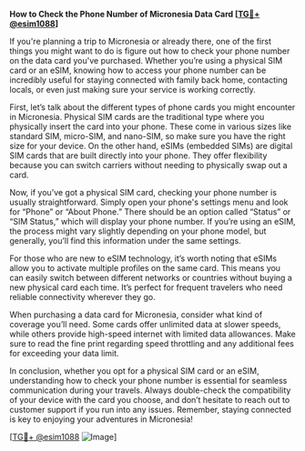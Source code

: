 **How to Check the Phone Number of Micronesia Data Card [[TG💪+ @esim1088](https://t.me/s/esim1088)]**

If you're planning a trip to Micronesia or already there, one of the first things you might want to do is figure out how to check your phone number on the data card you've purchased. Whether you’re using a physical SIM card or an eSIM, knowing how to access your phone number can be incredibly useful for staying connected with family back home, contacting locals, or even just making sure your service is working correctly.

First, let’s talk about the different types of phone cards you might encounter in Micronesia. Physical SIM cards are the traditional type where you physically insert the card into your phone. These come in various sizes like standard SIM, micro-SIM, and nano-SIM, so make sure you have the right size for your device. On the other hand, eSIMs (embedded SIMs) are digital SIM cards that are built directly into your phone. They offer flexibility because you can switch carriers without needing to physically swap out a card.

Now, if you’ve got a physical SIM card, checking your phone number is usually straightforward. Simply open your phone's settings menu and look for “Phone” or “About Phone.” There should be an option called “Status” or “SIM Status,” which will display your phone number. If you’re using an eSIM, the process might vary slightly depending on your phone model, but generally, you’ll find this information under the same settings.

For those who are new to eSIM technology, it’s worth noting that eSIMs allow you to activate multiple profiles on the same card. This means you can easily switch between different networks or countries without buying a new physical card each time. It’s perfect for frequent travelers who need reliable connectivity wherever they go.

When purchasing a data card for Micronesia, consider what kind of coverage you’ll need. Some cards offer unlimited data at slower speeds, while others provide high-speed internet with limited data allowances. Make sure to read the fine print regarding speed throttling and any additional fees for exceeding your data limit.

In conclusion, whether you opt for a physical SIM card or an eSIM, understanding how to check your phone number is essential for seamless communication during your travels. Always double-check the compatibility of your device with the card you choose, and don’t hesitate to reach out to customer support if you run into any issues. Remember, staying connected is key to enjoying your adventures in Micronesia!

[[TG💪+ @esim1088](https://t.me/s/esim1088) ![Image](https://i.postimg.cc/Y0z9fWf4/image.png)]